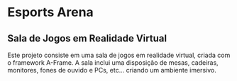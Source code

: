 # Esports Arena
## Sala de Jogos em Realidade Virtual
Este projeto consiste em uma sala de jogos em realidade virtual, criada com o framework A-Frame. A sala inclui uma disposição de mesas, cadeiras, monitores, fones de ouvido e PCs, etc...  criando um ambiente imersivo.
